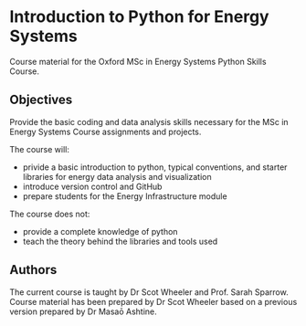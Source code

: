 # Introduction to Python for Energy Systems
Course material for the Oxford MSc in Energy Systems Python Skills Course.

## Objectives
Provide the basic coding and data analysis skills necessary for the MSc in Energy Systems Course assignments and projects.

The course will:
- privide a basic introduction to python, typical conventions, and starter libraries for energy data analysis and visualization
- introduce version control and GitHub
- prepare students for the Energy Infrastructure module

The course does not:
- provide a complete knowledge of python
- teach the theory behind the libraries and tools used

## Authors
The current course is taught by Dr Scot Wheeler and Prof. Sarah Sparrow.
Course material has been prepared by Dr Scot Wheeler based on a previous version prepared by Dr Masaō Ashtine. 

